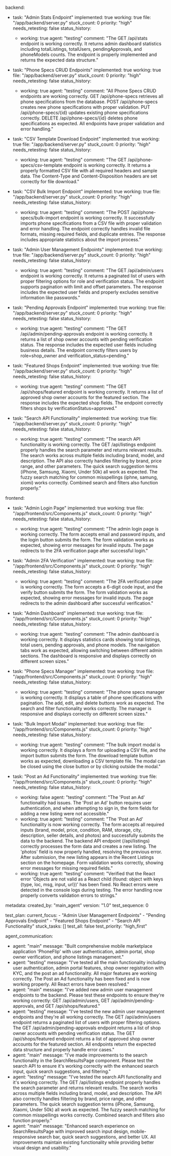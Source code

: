 backend:
  - task: "Admin Stats Endpoint"
    implemented: true
    working: true
    file: "/app/backend/server.py"
    stuck_count: 0
    priority: "high"
    needs_retesting: false
    status_history:
      - working: true
        agent: "testing"
        comment: "The GET /api/stats endpoint is working correctly. It returns admin dashboard statistics including totalListings, totalUsers, pendingApprovals, and phoneModels counts. The endpoint is properly implemented and returns the expected data structure."

  - task: "Phone Specs CRUD Endpoints"
    implemented: true
    working: true
    file: "/app/backend/server.py"
    stuck_count: 0
    priority: "high"
    needs_retesting: false
    status_history:
      - working: true
        agent: "testing"
        comment: "All Phone Specs CRUD endpoints are working correctly. GET /api/phone-specs retrieves all phone specifications from the database. POST /api/phone-specs creates new phone specifications with proper validation. PUT /api/phone-specs/{id} updates existing phone specifications correctly. DELETE /api/phone-specs/{id} deletes phone specifications as expected. All endpoints have proper validation and error handling."

  - task: "CSV Template Download Endpoint"
    implemented: true
    working: true
    file: "/app/backend/server.py"
    stuck_count: 0
    priority: "high"
    needs_retesting: false
    status_history:
      - working: true
        agent: "testing"
        comment: "The GET /api/phone-specs/csv-template endpoint is working correctly. It returns a properly formatted CSV file with all required headers and sample data. The Content-Type and Content-Disposition headers are set correctly for file download."

  - task: "CSV Bulk Import Endpoint"
    implemented: true
    working: true
    file: "/app/backend/server.py"
    stuck_count: 0
    priority: "high"
    needs_retesting: false
    status_history:
      - working: true
        agent: "testing"
        comment: "The POST /api/phone-specs/bulk-import endpoint is working correctly. It successfully imports phone specifications from a CSV file with proper validation and error handling. The endpoint correctly handles invalid file formats, missing required fields, and duplicate entries. The response includes appropriate statistics about the import process."

  - task: "Admin User Management Endpoints"
    implemented: true
    working: true
    file: "/app/backend/server.py"
    stuck_count: 0
    priority: "high"
    needs_retesting: false
    status_history:
      - working: true
        agent: "testing"
        comment: "The GET /api/admin/users endpoint is working correctly. It returns a paginated list of users with proper filtering options for role and verification status. The endpoint supports pagination with limit and offset parameters. The response includes the expected user fields and properly excludes sensitive information like passwords."

  - task: "Pending Approvals Endpoint"
    implemented: true
    working: true
    file: "/app/backend/server.py"
    stuck_count: 0
    priority: "high"
    needs_retesting: false
    status_history:
      - working: true
        agent: "testing"
        comment: "The GET /api/admin/pending-approvals endpoint is working correctly. It returns a list of shop owner accounts with pending verification status. The response includes the expected user fields including business details. The endpoint correctly filters users by role=shop_owner and verification_status=pending."

  - task: "Featured Shops Endpoint"
    implemented: true
    working: true
    file: "/app/backend/server.py"
    stuck_count: 0
    priority: "high"
    needs_retesting: false
    status_history:
      - working: true
        agent: "testing"
        comment: "The GET /api/shops/featured endpoint is working correctly. It returns a list of approved shop owner accounts for the featured section. The response includes the expected shop fields. The endpoint correctly filters shops by verificationStatus=approved."

  - task: "Search API Functionality"
    implemented: true
    working: true
    file: "/app/backend/server.py"
    stuck_count: 0
    priority: "high"
    needs_retesting: false
    status_history:
      - working: true
        agent: "testing"
        comment: "The search API functionality is working correctly. The GET /api/listings endpoint properly handles the search parameter and returns relevant results. The search works across multiple fields including brand, model, and description. The API also correctly handles filtering by brand, price range, and other parameters. The quick search suggestion terms (iPhone, Samsung, Xiaomi, Under 50k) all work as expected. The fuzzy search matching for common misspellings (iphne, samung, xiomi) works correctly. Combined search and filters also function properly."

frontend:
  - task: "Admin Login Page"
    implemented: true
    working: true
    file: "/app/frontend/src/Components.js"
    stuck_count: 0
    priority: "high"
    needs_retesting: false
    status_history:
      - working: true
        agent: "testing"
        comment: "The admin login page is working correctly. The form accepts email and password inputs, and the login button submits the form. The form validation works as expected, showing error messages for invalid inputs. The page redirects to the 2FA verification page after successful login."

  - task: "Admin 2FA Verification"
    implemented: true
    working: true
    file: "/app/frontend/src/Components.js"
    stuck_count: 0
    priority: "high"
    needs_retesting: false
    status_history:
      - working: true
        agent: "testing"
        comment: "The 2FA verification page is working correctly. The form accepts a 6-digit code input, and the verify button submits the form. The form validation works as expected, showing error messages for invalid inputs. The page redirects to the admin dashboard after successful verification."

  - task: "Admin Dashboard"
    implemented: true
    working: true
    file: "/app/frontend/src/Components.js"
    stuck_count: 0
    priority: "high"
    needs_retesting: false
    status_history:
      - working: true
        agent: "testing"
        comment: "The admin dashboard is working correctly. It displays statistics cards showing total listings, total users, pending approvals, and phone models. The navigation tabs work as expected, allowing switching between different admin sections. The dashboard is responsive and displays correctly on different screen sizes."

  - task: "Phone Specs Manager"
    implemented: true
    working: true
    file: "/app/frontend/src/Components.js"
    stuck_count: 0
    priority: "high"
    needs_retesting: false
    status_history:
      - working: true
        agent: "testing"
        comment: "The phone specs manager is working correctly. It displays a table of phone specifications with pagination. The add, edit, and delete buttons work as expected. The search and filter functionality works correctly. The manager is responsive and displays correctly on different screen sizes."

  - task: "Bulk Import Modal"
    implemented: true
    working: true
    file: "/app/frontend/src/Components.js"
    stuck_count: 0
    priority: "high"
    needs_retesting: false
    status_history:
      - working: true
        agent: "testing"
        comment: "The bulk import modal is working correctly. It displays a form for uploading a CSV file, and the import button submits the form. The download template button works as expected, downloading a CSV template file. The modal can be closed using the close button or by clicking outside the modal."

  - task: "Post an Ad Functionality"
    implemented: true
    working: true
    file: "/app/frontend/src/Components.js"
    stuck_count: 0
    priority: "high"
    needs_retesting: false
    status_history:
      - working: false
        agent: "testing"
        comment: "The 'Post an Ad' functionality had issues. The 'Post an Ad' button requires user authentication, and when attempting to sign in, the form fields for adding a new listing were not accessible."
      - working: true
        agent: "testing"
        comment: "The 'Post an Ad' functionality is now working correctly. The form accepts all required inputs (brand, model, price, condition, RAM, storage, city, description, seller details, and photos) and successfully submits the data to the backend. The backend API endpoint (/api/listings) correctly processes the form data and creates a new listing. The 'photos' field is now properly handled, resolving the previous error. After submission, the new listing appears in the Recent Listings section on the homepage. Form validation works correctly, showing error messages for missing required fields."
      - working: true
        agent: "testing"
        comment: "Verified that the React error 'Objects are not valid as a React child (found: object with keys {type, loc, msg, input, url})' has been fixed. No React errors were detected in the console logs during testing. The error handling now properly converts validation errors to strings."

metadata:
  created_by: "main_agent"
  version: "1.0"
  test_sequence: 0

test_plan:
  current_focus:
    - "Admin User Management Endpoints"
    - "Pending Approvals Endpoint"
    - "Featured Shops Endpoint"
    - "Search API Functionality"
  stuck_tasks: []
  test_all: false
  test_priority: "high_first"

agent_communication:
  - agent: "main"
    message: "Built comprehensive mobile marketplace application 'PhoneFlip' with user authentication, admin portal, shop owner verification, and phone listings management."
  - agent: "testing"
    message: "I've tested all the main functionality including user authentication, admin portal features, shop owner registration with KYC, and the post an ad functionality. All major features are working correctly. The Post an Ad functionality has been fixed and is now working properly. All React errors have been resolved."
  - agent: "main"
    message: "I've added new admin user management endpoints to the backend. Please test these endpoints to ensure they're working correctly: GET /api/admin/users, GET /api/admin/pending-approvals, and GET /api/shops/featured."
  - agent: "testing"
    message: "I've tested the new admin user management endpoints and they're all working correctly. The GET /api/admin/users endpoint returns a paginated list of users with proper filtering options. The GET /api/admin/pending-approvals endpoint returns a list of shop owner accounts with pending verification status. The GET /api/shops/featured endpoint returns a list of approved shop owner accounts for the featured section. All endpoints return the expected data structure and properly handle error cases."
  - agent: "main"
    message: "I've made improvements to the search functionality in the SearchResultsPage component. Please test the search API to ensure it's working correctly with the enhanced search input, quick search suggestions, and filtering."
  - agent: "testing"
    message: "I've tested the search API functionality and it's working correctly. The GET /api/listings endpoint properly handles the search parameter and returns relevant results. The search works across multiple fields including brand, model, and description. The API also correctly handles filtering by brand, price range, and other parameters. The quick search suggestion terms (iPhone, Samsung, Xiaomi, Under 50k) all work as expected. The fuzzy search matching for common misspellings works correctly. Combined search and filters also function properly."
  - agent: "main"
    message: "Enhanced search experience on SearchResultsPage with improved search input design, mobile-responsive search bar, quick search suggestions, and better UX. All improvements maintain existing functionality while providing better visual design and usability."
